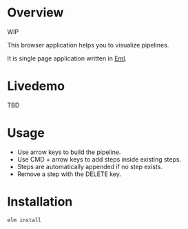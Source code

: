 # Overview

WIP

This browser application helps you to visualize pipelines.

It is single page application written in [Eml](http://elm-lang.org).


# Livedemo

TBD


# Usage

- Use arrow keys to build the pipeline.
- Use CMD + arrow keys to add steps inside existing steps.
- Steps are automatically appended if no step exists.
- Remove a step with the DELETE key.


# Installation

    elm install
